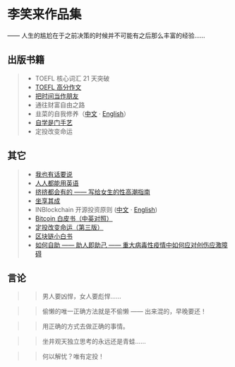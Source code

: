 # 李笑来作品集

—— 人生的尴尬在于之前决策的时候并不可能有之后那么丰富的经验……


## 出版书籍

> * TOEFL 核心词汇 21 天突破
> * [TOEFL 高分作文](/twe185/)
> * [把时间当作朋友](/befriending-time/)
> * 通往财富自由之路
> * 韭菜的自我修养（[中文](/the-self-cultivation-of-leeks/cn/) · [English](/the-self-cultivation-of-leeks/en/)）
> * [自学是门手艺](/the-craft-of-selfteaching/)
> * 定投改变命运

## 其它

> * [我也有话要说](/i-have-a-say/)
> * [人人都能用英语](/everyone-can-use-english/)
> * [挤挤都会有的 —— 写给女生的性高潮指南](/ji/)
> * [坐享其成](https://github.com/xiaolai/zuoxiangqicheng)
> * INBlockchain 开源投资原则 ([中文](/inb-principles/cn/) · [English](/inb-principles/en/))
> * [Bitcoin 白皮书（中英对照）](/bitcoin-whitepaper-cn-en-translation/Bitcoin-Whitepaper-EN-CN.html)
> * [定投改变命运（第三版）](https://onregularinvesting.com)
> * [区块链小白书](https://blockchainlittlebook.com)
> * [如何自助 —— 助人即助己 —— 重大病毒性疫情中如何应对创伤应激障碍](https://github.com/xiaolai/help-to-be-helped)

## 言论

> > 男人要凶悍，女人要彪悍……

> > 偷懒的唯一正确方法就是不偷懒 —— 出来混的，早晚要还！

> > 用正确的方式去做正确的事情。

> > 坐井观天独立思考的永远还是青蛙……

> > 何以解忧？唯有定投！
